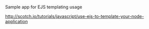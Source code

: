 Sample app for EJS templating usage

http://scotch.io/tutorials/javascript/use-ejs-to-template-your-node-application


